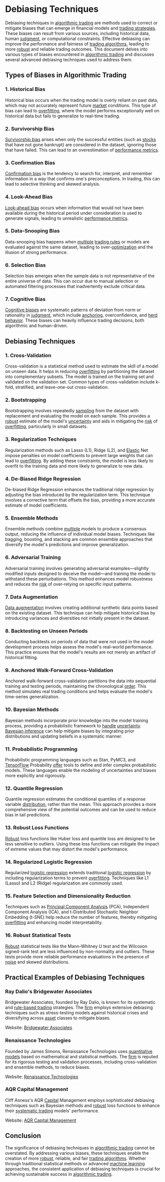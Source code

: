 # Debiasing Techniques

Debiasing techniques in [algorithmic trading](../a/algorithmic_trading.md) are methods used to correct or mitigate biases that can emerge in financial models and [trading strategies](../t/trading_strategies.md). These biases can result from various sources, including historical data, human [judgment](../j/judgment.md), or computational constraints. Effective debiasing can improve the performance and fairness of [trading algorithms](../t/trading_algorithms.md), leading to more [robust](../r/robust.md) and reliable trading outcomes. This document delves into various types of biases encountered in [algorithmic trading](../a/algorithmic_trading.md) and discusses several advanced debiasing techniques used to address them.

## Types of Biases in Algorithmic Trading

### 1. Historical Bias
Historical bias occurs when the trading model is overly reliant on past data, which may not accurately represent future [market](../m/market.md) conditions. This type of bias can lead to [overfitting](../o/overfitting.md), where the model performs exceptionally well on historical data but fails to generalize to real-time trading.

### 2. Survivorship Bias
[Survivorship bias](../s/survivorship_bias.md) arises when only the successful entities (such as [stocks](../s/stock.md) that have not gone bankrupt) are considered in the dataset, ignoring those that have failed. This can lead to an overestimation of [performance metrics](../p/performance_metrics.md).

### 3. Confirmation Bias
[Confirmation bias](../c/confirmation_bias.md) is the tendency to search for, interpret, and remember information in a way that confirms one's preconceptions. In trading, this can lead to selective thinking and skewed analysis.

### 4. Look-Ahead Bias
[Look-ahead bias](../l/look-ahead_bias.md) occurs when information that would not have been available during the historical period under consideration is used to generate signals, leading to unrealistic [performance metrics](../p/performance_metrics.md).

### 5. Data-Snooping Bias
Data-snooping bias happens when [multiple](../m/multiple.md) [trading rules](../t/trading_rules.md) or models are evaluated against the same dataset, leading to over-[optimization](../o/optimization.md) and the illusion of strong performance.

### 6. Selection Bias
Selection bias emerges when the sample data is not representative of the entire universe of data. This can occur due to manual selection or automated filtering processes that inadvertently exclude critical data.

### 7. Cognitive Bias
[Cognitive biases](../c/cognitive_biases_in_trading.md) are systematic patterns of deviation from norm or rationality in [judgment](../j/judgment.md), which include [anchoring](../a/anchoring.md), overconfidence, and [herd behavior](../h/herd_behavior_in_trading.md). These biases can heavily influence trading decisions, both algorithmic and human-driven.

## Debiasing Techniques

### 1. Cross-Validation
Cross-validation is a statistical method used to estimate the skill of a model on unseen data. It helps in reducing [overfitting](../o/overfitting.md) by partitioning the dataset into complementary subsets. The model is trained on the training set and validated on the validation set. Common types of cross-validation include k-fold, stratified, and leave-one-out cross-validation.

### 2. Bootstrapping
Bootstrapping involves repeatedly [sampling](../s/sampling.md) from the dataset with replacement and evaluating the model on each sample. This provides a [robust](../r/robust.md) estimate of the model's [uncertainty](../u/uncertainty_in_trading.md) and aids in mitigating the [risk](../r/risk.md) of [overfitting](../o/overfitting.md), particularly in small datasets.

### 3. Regularization Techniques
Regularization methods such as Lasso (L1), Ridge (L2), and [Elastic](../e/elastic.md) Net impose penalties on model coefficients to prevent large weights that can lead to [overfitting](../o/overfitting.md). By adding these constraints, the model is less likely to overfit to the training data and more likely to generalize to new data.

### 4. De-Biased Ridge Regression
De-biased Ridge Regression enhances the traditional ridge regression by adjusting the bias introduced by the regularization term. This technique involves a corrective term that offsets the bias, providing a more accurate estimate of model coefficients.

### 5. Ensemble Methods
Ensemble methods combine [multiple](../m/multiple.md) models to produce a consensus output, reducing the influence of individual model biases. Techniques like bagging, boosting, and stacking are common ensemble approaches that diversify the model's predictions and improve generalization.

### 6. Adversarial Training
Adversarial training involves generating adversarial examples—slightly modified inputs designed to deceive the model—and training the model to withstand these perturbations. This method enhances model robustness and reduces the [risk](../r/risk.md) of over-relying on specific input patterns.

### 7. Data Augmentation
[Data augmentation](../d/data_augmentation.md) involves creating additional synthetic data points based on the existing dataset. This technique can help mitigate historical bias by introducing variances and diversities not initially present in the dataset.

### 8. Backtesting on Unseen Periods
Conducting backtests on periods of data that were not used in the model development process helps assess the model's real-world performance. This practice ensures that the model's results are not merely an artifact of historical fitting.

### 9. Anchored Walk-Forward Cross-Validation
Anchored walk-forward cross-validation partitions the data into sequential training and testing periods, maintaining the chronological [order](../o/order.md). This method simulates real trading conditions and helps evaluate the model's time-series generalization.

### 10. Bayesian Methods
Bayesian methods incorporate prior knowledge into the model training process, providing a probabilistic framework to [handle](../h/handle.md) [uncertainty](../u/uncertainty_in_trading.md). [Bayesian inference](../b/bayesian_inference.md) can help mitigate biases by integrating prior distributions and updating beliefs in a systematic manner.

### 11. Probabilistic Programming
Probabilistic programming languages such as Stan, PyMC3, and [TensorFlow](../t/tensorflow.md) Probability [offer](../o/offer.md) tools to define and infer complex probabilistic models. These languages enable the modeling of uncertainties and biases more explicitly and rigorously.

### 12. Quantile Regression
Quantile regression estimates the conditional quantiles of a response variable [distribution](../d/distribution.md), rather than the mean. This approach provides a more comprehensive view of the potential outcomes and can be used to reduce bias in tail predictions.

### 13. Robust Loss Functions
[Robust](../r/robust.md) loss functions like Huber loss and quantile loss are designed to be less sensitive to outliers. Using these loss functions can mitigate the impact of extreme values that may distort the model's performance.

### 14. Regularized Logistic Regression
Regularized [logistic regression](../l/logistic_regression_in_trading.md) extends traditional [logistic regression](../l/logistic_regression_in_trading.md) by including regularization terms to prevent [overfitting](../o/overfitting.md). Techniques like L1 (Lasso) and L2 (Ridge) regularization are commonly used.

### 15. Feature Selection and Dimensionality Reduction
Techniques such as [Principal Component Analysis](../p/principal_component_analysis_(pca).md) (PCA), Independent Component Analysis (ICA), and t-Distributed Stochastic Neighbor Embedding (t-SNE) help reduce the number of features, thereby mitigating [overfitting](../o/overfitting.md) and enhancing model interpretability.

### 16. Robust Statistical Tests
[Robust](../r/robust.md) statistical tests like the Mann-Whitney U test and the Wilcoxon signed-rank test are less influenced by non-normality and outliers. These tests provide more reliable performance evaluations in the presence of [noise](../n/noise.md) and skewed distributions.

## Practical Examples of Debiasing Techniques

### Ray Dalio's Bridgewater Associates
Bridgewater Associates, founded by Ray Dalio, is known for its systematic and [rule-based trading](../r/rule-based_trading.md) strategies. The [firm](../f/firm.md) employs extensive debiasing techniques such as stress-testing models against historical crises and diversifying across [asset](../a/asset.md) classes to mitigate biases.

Website: [Bridgewater Associates](https://www.bridgewater.com/)

### Renaissance Technologies
Founded by James Simons, Renaissance Technologies uses [quantitative models](../q/quantitative_models.md) based on mathematical and statistical methods. The [firm](../f/firm.md) is reputed for its rigorous testing and validation processes, including cross-validation and ensemble methods, to reduce biases.

Website: [Renaissance Technologies](https://www.rentec.com/)

### AQR Capital Management
Cliff Asness's AQR [Capital](../c/capital.md) Management employs sophisticated debiasing techniques such as Bayesian methods and [robust](../r/robust.md) loss functions to enhance their [systematic trading](../s/systematic_trading.md) models' performance.

Website: [AQR Capital Management](https://www.aqr.com/)

## Conclusion

The significance of debiasing techniques in [algorithmic trading](../a/algorithmic_trading.md) cannot be overstated. By addressing various biases, these techniques enable the creation of more [robust](../r/robust.md), reliable, and fair [trading algorithms](../t/trading_algorithms.md). Whether through traditional statistical methods or advanced [machine learning](../m/machine_learning.md) approaches, the consistent application of debiasing techniques is crucial for achieving sustainable success in [algorithmic trading](../a/algorithmic_trading.md).